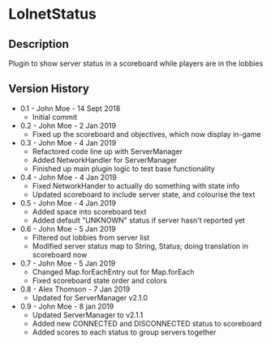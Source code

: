 # LolnetStatus

## Description

Plugin to show server status in a scoreboard while players are in the lobbies

## Version History

* 0.1 - John Moe - 14 Sept 2018
  * Initial commit
* 0.2 - John Moe - 2 Jan 2019
  * Fixed up the scoreboard and objectives, which now display in-game
* 0.3 - John Moe - 4 Jan 2019
  * Refactored code line up with ServerManager
  * Added NetworkHandler for ServerManager
  * Finished up main plugin logic to test base functionality
* 0.4 - John Moe - 4 Jan 2019
  * Fixed NetworkHander to actually do something with state info
  * Updated scoreboard to include server state, and colourise the text
* 0.5 - John Moe - 4 Jan 2019
  * Added space into scoreboard text
  * Added default "UNKNOWN" status if server hasn't reported yet
* 0.6 - John Moe - 5 Jan 2019
  * Filtered out lobbies from server list
  * Modified server status map to String, Status; doing translation in scoreboard now
* 0.7 - John Moe - 5 Jan 2019
  * Changed Map.forEachEntry out for Map.forEach
  * Fixed scoreboard state order and colors
* 0.8 - Alex Thomson - 7 Jan 2019
  * Updated for ServerManager v2.1.0
* 0.9 - John Moe - 8 jan 2019
  * Updated ServerManager to v2.1.1
  * Added new CONNECTED and DISCONNECTED status to scoreboard
  * Added scores to each status to group servers together